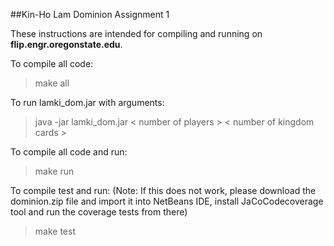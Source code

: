 ##Kin-Ho Lam Dominion Assignment 1

These instructions are intended for compiling and running on **flip.engr.oregonstate.edu**.

To compile all code:
>make all

To run lamki_dom.jar with arguments:
> java -jar lamki_dom.jar < number of players > < number of kingdom cards >

To compile all code and run:
>make run

To compile test and run: (Note: If this does not work, please download the dominion.zip file and import it into NetBeans IDE, install JaCoCodecoverage tool and run the coverage tests from there)
>make test
